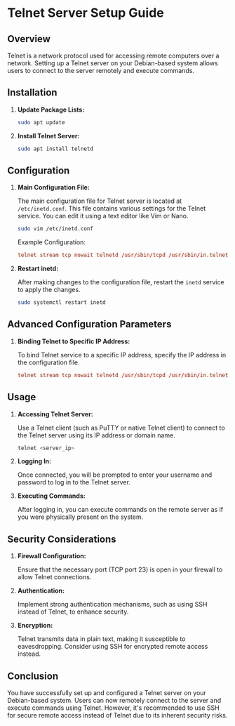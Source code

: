 # Telnet Server Setup Guide

## Overview

Telnet is a network protocol used for accessing remote computers over a network. Setting up a Telnet server on your Debian-based system allows users to connect to the server remotely and execute commands.

## Installation

1. **Update Package Lists:**

    ```bash
    sudo apt update
    ```

2. **Install Telnet Server:**

    ```bash
    sudo apt install telnetd
    ```

## Configuration

1. **Main Configuration File:**

    The main configuration file for Telnet server is located at `/etc/inetd.conf`. This file contains various settings for the Telnet service. You can edit it using a text editor like Vim or Nano.

    ```bash
    sudo vim /etc/inetd.conf
    ```

    Example Configuration:

    ```conf
    telnet stream tcp nowait telnetd /usr/sbin/tcpd /usr/sbin/in.telnetd
    ```

2. **Restart inetd:**

    After making changes to the configuration file, restart the `inetd` service to apply the changes.

    ```bash
    sudo systemctl restart inetd
    ```

## Advanced Configuration Parameters

1. **Binding Telnet to Specific IP Address:**

    To bind Telnet service to a specific IP address, specify the IP address in the configuration file.

    ```conf
    telnet stream tcp nowait telnetd /usr/sbin/tcpd /usr/sbin/in.telnetd -L <ip_address>
    ```

## Usage

1. **Accessing Telnet Server:**

    Use a Telnet client (such as PuTTY or native Telnet client) to connect to the Telnet server using its IP address or domain name.

    ```bash
    telnet <server_ip>
    ```

2. **Logging In:**

    Once connected, you will be prompted to enter your username and password to log in to the Telnet server.

3. **Executing Commands:**

    After logging in, you can execute commands on the remote server as if you were physically present on the system.

## Security Considerations

1. **Firewall Configuration:**

    Ensure that the necessary port (TCP port 23) is open in your firewall to allow Telnet connections.

2. **Authentication:**

    Implement strong authentication mechanisms, such as using SSH instead of Telnet, to enhance security.

3. **Encryption:**

    Telnet transmits data in plain text, making it susceptible to eavesdropping. Consider using SSH for encrypted remote access instead.

## Conclusion

You have successfully set up and configured a Telnet server on your Debian-based system. Users can now remotely connect to the server and execute commands using Telnet. However, it's recommended to use SSH for secure remote access instead of Telnet due to its inherent security risks.
